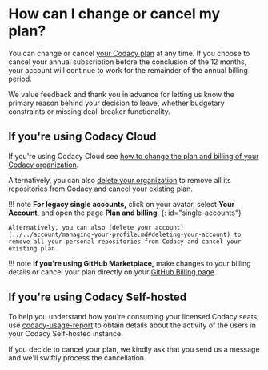 # How can I change or cancel my plan?

You can change or cancel [your Codacy plan](https://www.codacy.com/pricing) at any time. If you choose to cancel your annual subscription before the conclusion of the 12 months, your account will continue to work for the remainder of the annual billing period.

We value feedback and thank you in advance for letting us know the primary reason behind your decision to leave, whether budgetary constraints or missing deal-breaker functionality.

## If you're using Codacy Cloud

If you're using Codacy Cloud see [how to change the plan and billing of your Codacy organization](../../organizations/changing-your-plan-and-billing.md).


Alternatively, you can also [delete your organization](../../organizations/what-are-synced-organizations.md#deleting-an-organization) to remove all its repositories from Codacy and cancel your existing plan.

!!! note
    **For legacy single accounts,** click on your avatar, select **Your Account**, and open the page **Plan and billing**.
    {: id="single-accounts"}

    Alternatively, you can also [delete your account](../../account/managing-your-profile.md#deleting-your-account) to remove all your personal repositories from Codacy and cancel your existing plan.

!!! note
    **If you're using GitHub Marketplace,** make changes to your billing details or cancel your plan directly on your [GitHub Billing page](https://github.com/settings/billing).

## If you're using Codacy Self-hosted

To help you understand how you're consuming your licensed Codacy seats, use [<span class="skip-vale">codacy-usage-report</span>](https://github.com/codacy/codacy-usage-report) to obtain details about the activity of the users in your Codacy Self-hosted instance.

If you decide to cancel your plan, we kindly ask that you send us a message and we'll swiftly process the cancellation.
